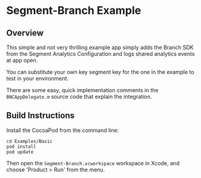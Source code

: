 #  Segment-Branch Example

## Overview

This simple and not very thrilling example app simply adds the Branch SDK from the Segment Analytics Configuration
and logs shared analytics events at app open.

You can substitute your own key segment key for the one in the example to test in your environment.

There are some easy, quick implementation comments in the `BNCAppDelegate.m` source code that explain the
integration.

## Build Instructions

Install the CocoaPod from the command line:

```
cd Examples/Basic
pod install
pod update
```

Then open the `Segment-Branch.xcworkspace` workspace in Xcode, and choose 'Product > Run' from the menu.
